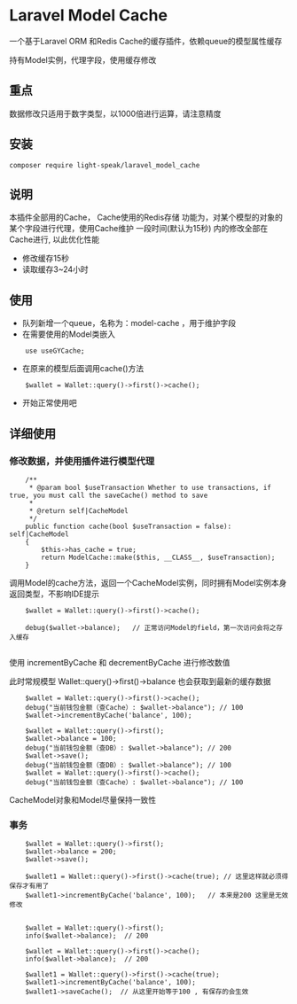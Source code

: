 # Laravel Model Cache

一个基于Laravel ORM 和Redis Cache的缓存插件，依赖queue的模型属性缓存

持有Model实例，代理字段，使用缓存修改

## 重点

数据修改只适用于数字类型，以1000倍进行运算，请注意精度

## 安装

```shell
composer require light-speak/laravel_model_cache
```

## 说明

本插件全部用的Cache， Cache使用的Redis存储 功能为，对某个模型的对象的某个字段进行代理，使用Cache维护 一段时间(默认为15秒)
内的修改全部在Cache进行, 以此优化性能

- 修改缓存15秒
- 读取缓存3~24小时

## 使用

- 队列新增一个queue，名称为：model-cache ，用于维护字段
- 在需要使用的Model类嵌入

```injectablephp
    use useGYCache;
```

- 在原来的模型后面调用cache()方法

```injectablephp
    $wallet = Wallet::query()->first()->cache();
```

- 开始正常使用吧

## 详细使用

### 修改数据，并使用插件进行模型代理

```injectablephp
    /**
     * @param bool $useTransaction Whether to use transactions, if true, you must call the saveCache() method to save
     *
     * @return self|CacheModel
     */
    public function cache(bool $useTransaction = false): self|CacheModel
    {
        $this->has_cache = true;
        return ModelCache::make($this, __CLASS__, $useTransaction);
    }
```

调用Model的cache方法，返回一个CacheModel实例，同时拥有Model实例本身返回类型，不影响IDE提示

```injectablephp
    $wallet = Wallet::query()->first()->cache();
    
    debug($wallet->balance);   // 正常访问Model的field，第一次访问会将之存入缓存
 
```

使用 incrementByCache 和 decrementByCache 进行修改数值

此时常规模型 Wallet::query()->first()->balance 也会获取到最新的缓存数据

```injectablephp
    $wallet = Wallet::query()->first()->cache();
    debug("当前钱包金额（查Cache）: $wallet->balance"); // 100
    $wallet->incrementByCache('balance', 100);

    $wallet = Wallet::query()->first();
    $wallet->balance = 100;
    debug("当前钱包金额（查DB）: $wallet->balance"); // 200
    $wallet->save();
    debug("当前钱包金额（查DB）: $wallet->balance"); // 100
    $wallet = Wallet::query()->first()->cache();
    debug("当前钱包金额（查Cache）: $wallet->balance"); // 100
```

CacheModel对象和Model尽量保持一致性

### 事务

```injectablephp
    $wallet = Wallet::query()->first();
    $wallet->balance = 200;
    $wallet->save();
    
    $wallet1 = Wallet::query()->first()->cache(true); // 这里这样就必须得保存才有用了
    $wallet1->incrementByCache('balance', 100);   // 本来是200 这里是无效修改


    $wallet = Wallet::query()->first();
    info($wallet->balance);  // 200
    
    $wallet = Wallet::query()->first()->cache();
    info($wallet->balance);  // 200

    $wallet1 = Wallet::query()->first()->cache(true);
    $wallet1->incrementByCache('balance', 100); 
    $wallet1->saveCache();  // 从这里开始等于100 , 有保存的会生效
```
